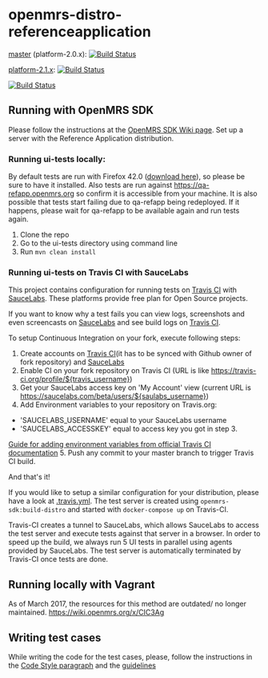 openmrs-distro-referenceapplication
===================================

[master](https://github.com/openmrs/openmrs-distro-referenceapplication/) (platform-2.0.x): [![Build Status](https://travis-ci.org/openmrs/openmrs-distro-referenceapplication.svg?branch=master)](https://travis-ci.org/openmrs/openmrs-distro-referenceapplication/branches)

[platform-2.1.x](https://github.com/openmrs/openmrs-distro-referenceapplication/tree/platform-2.1.x): [![Build Status](https://travis-ci.org/openmrs/openmrs-distro-referenceapplication.svg?branch=platform-2.1.x)](https://travis-ci.org/openmrs/openmrs-distro-referenceapplication/branches)

[![Build Status](https://saucelabs.com/browser-matrix/rkorytkowski.svg)](https://saucelabs.com/open_sauce/user/openmrs)

## Running with OpenMRS SDK

Please follow the instructions at the [OpenMRS SDK Wiki page](https://wiki.openmrs.org/display/docs/OpenMRS+SDK). Set up a server with the Reference Application distribution.


### Running ui-tests locally:

By default tests are run with Firefox 42.0 ([download here](https://ftp.mozilla.org/pub/firefox/releases/42.0/)), so please be sure to have it installed.
Also tests are run against https://qa-refapp.openmrs.org so confirm it is accessible from your machine.
It is also possible that tests start failing due to qa-refapp being redeployed. If it happens, please wait for qa-refapp to be available again and run tests again.

1. Clone the repo
2. Go to the ui-tests directory using command line
3. Run `mvn clean install`

### Running ui-tests on Travis CI with SauceLabs

This project contains configuration for running tests on [Travis CI](https://travis-ci.org/) with [SauceLabs](https://saucelabs.com/). These platforms provide free plan for Open Source projects.

If you want to know why a test fails you can view logs, screenshots and even screencasts on [SauceLabs](https://saucelabs.com/u/rkorytkowski) and see build logs on [Travis CI](https://travis-ci.org/openmrs/openmrs-distro-referenceapplication/builds).

To setup Continuous Integration on your fork, execute following steps:

1. Create accounts on [Travis CI](https://travis-ci.org/)(it has to be synced with Github owner of fork repository) and [SauceLabs](https://saucelabs.com/)
2. Enable CI on your fork repository on Travis CI (URL is like https://travis-ci.org/profile/${travis_username})
3. Get your SauceLabs access key on 'My Account' view (current URL is https://saucelabs.com/beta/users/${saulabs_username})
4. Add Environment variables to your repository on Travis.org:
  - 'SAUCELABS_USERNAME' equal to your SauceLabs username
  - 'SAUCELABS_ACCESSKEY' equal to access key you got in step 3.
 
  [Guide for adding environment variables from official Travis CI documentation](https://docs.travis-ci.com/user/environment-variables/#Defining-Variables-in-Repository-Settings)
5. Push any commit to your master branch to trigger Travis CI build.

And that's it!

If you would like to setup a similar configuration for your distribution, please have a look at [.travis.yml](https://github.com/openmrs/openmrs-distro-referenceapplication/blob/master/.travis.yml). The test server is created using `openmrs-sdk:build-distro` and started with `docker-compose up` on Travis-CI.

Travis-CI creates a tunnel to SauceLabs, which allows SauceLabs to access the test server and execute tests against that server in a browser. In order to speed up the build, we always run 5 UI tests in parallel using agents provided by SauceLabs. The test server is automatically terminated by Travis-CI once tests are done.


##  Running locally with Vagrant

As of March 2017, the resources for this method are outdated/ no longer maintained.
https://wiki.openmrs.org/x/CIC3Ag

## Writing test cases 

While writing the code for the test cases, please, follow the instructions in the [Code Style paragraph](https://wiki.openmrs.org/display/docs/Java+Conventions) and the [guidelines](https://wiki.openmrs.org/display/docs/Automated+Testing+Guidelines)
